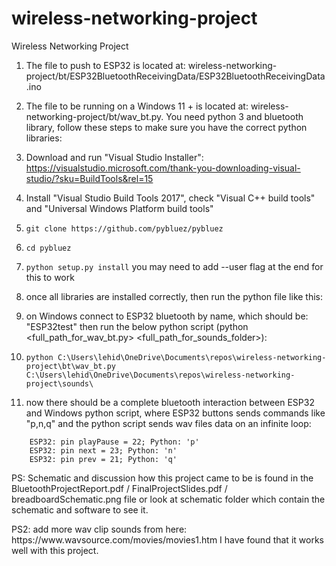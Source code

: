 # wireless-networking-project
Wireless Networking Project

1. The file to push to ESP32 is located at: wireless-networking-project/bt/ESP32BluetoothReceivingData/ESP32BluetoothReceivingData.ino
2. The file to be running on a Windows 11 + is located at: wireless-networking-project/bt/wav_bt.py. You need python 3 and bluetooth library, follow these steps to make sure you have the correct python libraries:

3. Download and run "Visual Studio Installer": https://visualstudio.microsoft.com/thank-you-downloading-visual-studio/?sku=BuildTools&rel=15
4. Install "Visual Studio Build Tools 2017", check "Visual C++ build tools" and "Universal Windows Platform build tools"
5. ```git clone https://github.com/pybluez/pybluez```
6. ```cd pybluez```
7. ```python setup.py install``` you may need to add --user flag at the end for this to work

8. once all libraries are installed correctly, then run the python file like this:</p>
9. on Windows connect to ESP32 bluetooth by name, which should be: "ESP32test" then run the below python script (python <full_path_for_wav_bt.py> <full_path_for_sounds_folder>):
10. ```python C:\Users\lehid\OneDrive\Documents\repos\wireless-networking-project\bt\wav_bt.py C:\Users\lehid\OneDrive\Documents\repos\wireless-networking-project\sounds\```

11. now there should be a complete bluetooth interaction between ESP32 and Windows python script, where ESP32 buttons sends commands like "p,n,q" and the python script sends wav files data on an infinite loop:
```
    ESP32: pin playPause = 22; Python: 'p'
    ESP32: pin next = 23; Python: 'n'
    ESP32: pin prev = 21; Python: 'q'
```
PS: Schematic and discussion how this project came to be is found in the BluetoothProjectReport.pdf / FinalProjectSlides.pdf / breadboardSchematic.png file or look at schematic folder which contain the schematic and software to see it.
<p>PS2: add more wav clip sounds from here: https://www.wavsource.com/movies/movies1.htm I have found that it works well with this project.</p>

